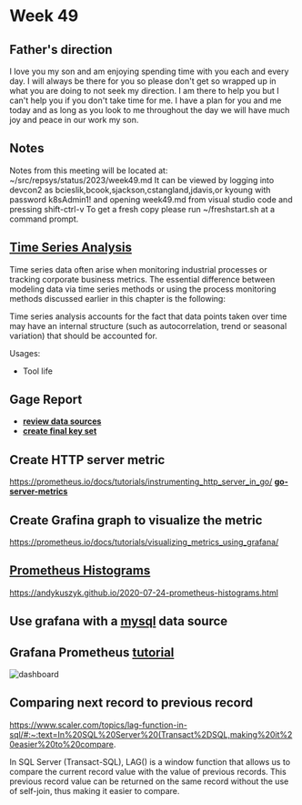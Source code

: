 # Week 49

## Father's direction

I love you my son and am enjoying spending time with you each and every day. I will always be there for you so please don't get so wrapped up in what you are doing to not seek my direction.  I am there to help you but I can't help you if you don't take time for me.  I have a plan for you and me today and as long as you look to me throughout the day we will have much joy and peace in our work my son.

## Notes

Notes from this meeting will be located at: ~/src/repsys/status/2023/week49.md
It can be viewed by logging into devcon2 as bcieslik,bcook,sjackson,cstangland,jdavis,or kyoung with password k8sAdmin1! and opening week49.md from visual studio code and pressing shift-ctrl-v
To get a fresh copy please run ~/freshstart.sh at a command prompt.

## **[Time Series Analysis](../../linux/time-series-analysis/time-series-analysis.md)**

Time series data often arise when monitoring industrial processes or tracking corporate business metrics. The essential difference between modeling data via time series methods or using the process monitoring methods discussed earlier in this chapter is the following:

Time series analysis accounts for the fact that data points taken over time may have an internal structure (such as autocorrelation, trend or seasonal variation) that should be accounted for.

Usages:

- Tool life

## Gage Report

- **[review data sources](../../volumes/sql/gages/review_data_sources.sql)**
- **[create final key set](../../volumes/sql/gages/final_key_set.sql)**

## Create HTTP server metric

<https://prometheus.io/docs/tutorials/instrumenting_http_server_in_go/>
**[go-server-metrics](../../volumes/go/tutorials/prometheus/counter/go-server-metrics.md#test)**

## Create Grafina graph to visualize the metric

<https://prometheus.io/docs/tutorials/visualizing_metrics_using_grafana/>

## **[Prometheus Histograms](../../linux/prometheus/histograms/histograms.md)**

<https://andykuszyk.github.io/2020-07-24-prometheus-histograms.html>

## Use grafana with a **[mysql](https://www.techrepublic.com/article/how-to-connect-grafana-to-a-remote-mysql-database/)** data source

## Grafana Prometheus **[tutorial](https://youtu.be/EGgtJUjky8w)**

![dashboard](../../linux/grafana/dashboard.png)

## Comparing next record to previous record

<https://www.scaler.com/topics/lag-function-in-sql/#:~:text=In%20SQL%20Server%20(Transact%2DSQL,making%20it%20easier%20to%20compare>.

In SQL Server (Transact-SQL), LAG() is a window function that allows us to compare the current record value with the value of previous records. This previous record value can be returned on the same record without the use of self-join, thus making it easier to compare.
